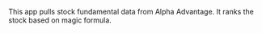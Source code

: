 This app pulls stock fundamental data from Alpha Advantage. It ranks the stock based on magic formula.

